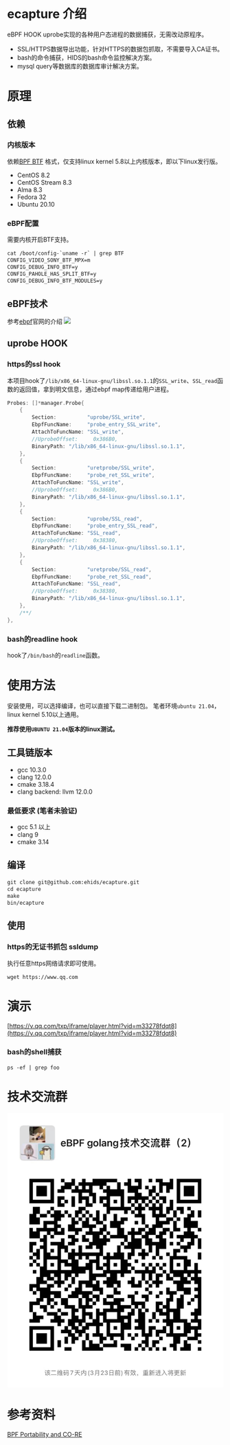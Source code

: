 # ecapture 介绍
eBPF HOOK uprobe实现的各种用户态进程的数据捕获，无需改动原程序。
* SSL/HTTPS数据导出功能，针对HTTPS的数据包抓取，不需要导入CA证书。
* bash的命令捕获，HIDS的bash命令监控解决方案。
* mysql query等数据库的数据库审计解决方案。

# 原理

## 依赖
### 内核版本
依赖[BPF BTF](https://www.kernel.org/doc/html/latest/bpf/btf.html) 格式，仅支持linux kernel 5.8以上内核版本，即以下linux发行版。
* CentOS 8.2
* CentOS Stream 8.3
* Alma 8.3
* Fedora 32
* Ubuntu 20.10

### eBPF配置
需要内核开启BTF支持。
```shell
cat /boot/config-`uname -r` | grep BTF
CONFIG_VIDEO_SONY_BTF_MPX=m
CONFIG_DEBUG_INFO_BTF=y
CONFIG_PAHOLE_HAS_SPLIT_BTF=y
CONFIG_DEBUG_INFO_BTF_MODULES=y
```


## eBPF技术
参考[ebpf](https://ebpf.io)官网的介绍
![](https://ebpf.io/static/overview-bf463455a5666fc3fb841b9240d588ff.png)

## uprobe HOOK

### https的ssl hook 
本项目hook了`/lib/x86_64-linux-gnu/libssl.so.1.1`的`SSL_write`、`SSL_read`函数的返回值，拿到明文信息，通过ebpf map传递给用户进程。
```go
Probes: []*manager.Probe{
    {
        Section:          "uprobe/SSL_write",
        EbpfFuncName:     "probe_entry_SSL_write",
        AttachToFuncName: "SSL_write",
        //UprobeOffset:     0x386B0,
        BinaryPath: "/lib/x86_64-linux-gnu/libssl.so.1.1",
    },
    {
        Section:          "uretprobe/SSL_write",
        EbpfFuncName:     "probe_ret_SSL_write",
        AttachToFuncName: "SSL_write",
        //UprobeOffset:     0x386B0,
        BinaryPath: "/lib/x86_64-linux-gnu/libssl.so.1.1",
    },
    {
        Section:          "uprobe/SSL_read",
        EbpfFuncName:     "probe_entry_SSL_read",
        AttachToFuncName: "SSL_read",
        //UprobeOffset:     0x38380,
        BinaryPath: "/lib/x86_64-linux-gnu/libssl.so.1.1",
    },
    {
        Section:          "uretprobe/SSL_read",
        EbpfFuncName:     "probe_ret_SSL_read",
        AttachToFuncName: "SSL_read",
        //UprobeOffset:     0x38380,
        BinaryPath: "/lib/x86_64-linux-gnu/libssl.so.1.1",
    },
    /**/
},
```
### bash的readline hook
hook了`/bin/bash`的`readline`函数。

# 使用方法
安装使用，可以选择编译，也可以直接下载二进制包。
笔者环境`ubuntu 21.04`， linux kernel 5.10以上通用。

**推荐使用`UBUNTU 21.04`版本的linux测试。**

## 工具链版本
* gcc 10.3.0
* clang 12.0.0  
* cmake 3.18.4
* clang backend: llvm 12.0.0   

### 最低要求 (笔者未验证)
* gcc 5.1 以上
* clang 9
* cmake 3.14


## 编译
```shell
git clone git@github.com:ehids/ecapture.git
cd ecapture
make
bin/ecapture
```
## 使用

### https的无证书抓包 ssldump
执行任意https网络请求即可使用。
```shell
wget https://www.qq.com
```
# 演示
[https://v.qq.com/txp/iframe/player.html?vid=m33278fdqt8](https://v.qq.com/txp/iframe/player.html?vid=m33278fdqt8)

### bash的shell捕获
```shell
ps -ef | grep foo
```

# 技术交流群
![](./images/wechat-group.jpg)

# 参考资料
[BPF Portability and CO-RE](https://facebookmicrosites.github.io/bpf/blog/2020/02/19/bpf-portability-and-co-re.html)